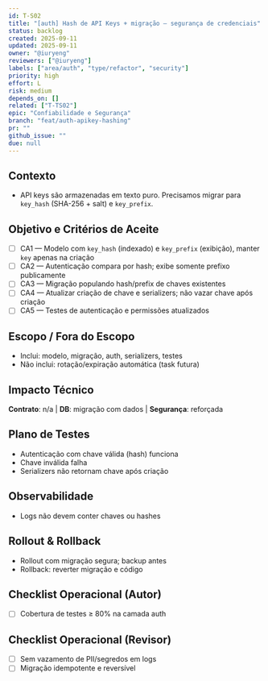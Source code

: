 ```yaml
---
id: T-S02
title: "[auth] Hash de API Keys + migração — segurança de credenciais"
status: backlog
created: 2025-09-11
updated: 2025-09-11
owner: "@iuryeng"
reviewers: ["@iuryeng"]
labels: ["area/auth", "type/refactor", "security"]
priority: high
effort: L
risk: medium
depends_on: []
related: ["T-TS02"]
epic: "Confiabilidade e Segurança"
branch: "feat/auth-apikey-hashing"
pr: ""
github_issue: ""
due: null
---
```


## Contexto
- API keys são armazenadas em texto puro. Precisamos migrar para `key_hash` (SHA-256 + salt) e `key_prefix`.

## Objetivo e Critérios de Aceite
- [ ] CA1 — Modelo com `key_hash` (indexado) e `key_prefix` (exibição), manter `key` apenas na criação
- [ ] CA2 — Autenticação compara por hash; exibe somente prefixo publicamente
- [ ] CA3 — Migração populando hash/prefix de chaves existentes
- [ ] CA4 — Atualizar criação de chave e serializers; não vazar chave após criação
- [ ] CA5 — Testes de autenticação e permissões atualizados

## Escopo / Fora do Escopo
- Inclui: modelo, migração, auth, serializers, testes
- Não inclui: rotação/expiração automática (task futura)

## Impacto Técnico
**Contrato**: n/a | **DB**: migração com dados | **Segurança**: reforçada

## Plano de Testes
- Autenticação com chave válida (hash) funciona
- Chave inválida falha
- Serializers não retornam chave após criação

## Observabilidade
- Logs não devem conter chaves ou hashes

## Rollout & Rollback
- Rollout com migração segura; backup antes
- Rollback: reverter migração e código

## Checklist Operacional (Autor)
- [ ] Cobertura de testes ≥ 80% na camada auth

## Checklist Operacional (Revisor)
- [ ] Sem vazamento de PII/segredos em logs
- [ ] Migração idempotente e reversível
